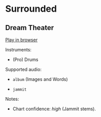 # Surrounded

## Dream Theater


[Play in browser](http://pages.cs.wisc.edu/~tolly/customs/dream-theater/surrounded)

Instruments:

  * (Pro) Drums

Supported audio:

  * `album` (Images and Words)

  * `jammit`

Notes:

  * Chart confidence: *high* (Jammit stems).


